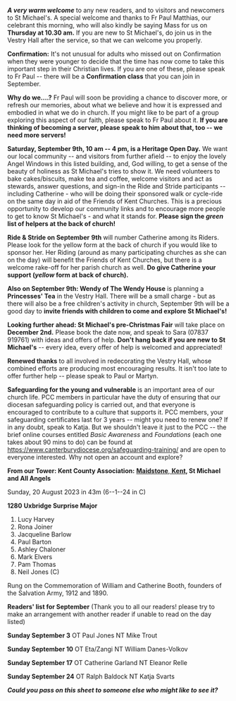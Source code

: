 
***A very warm welcome*** to any new readers, and to visitors and
newcomers to St Michael\'s. A special welcome and thanks to Fr Paul
Matthias, our celebrant this morning, who will also kindly be saying
Mass for us on **Thursday at 10.30 am.** If you are new to St
Michael\'s, do join us in the Vestry Hall after the service, so that we
can welcome you properly.

**Confirmation:** It\'s not unusual for adults who missed out on
Confirmation when they were younger to decide that the time has now come
to take this important step in their Christian lives. If you are one of
these, please speak to Fr Paul -- there will be a **Confirmation class**
that you can join in September.

**Why do we....?** Fr Paul will soon be providing a chance to discover
more, or refresh our memories, about what we believe and how it is
expressed and embodied in what we do in church. If you might like to be
part of a group exploring this aspect of our faith, please speak to Fr
Paul about it. **If you are thinking of becoming a server, please speak
to him about that, too -- we need more servers!**

**Saturday, September 9th, 10 am -- 4 pm, is a Heritage Open Day.** We
want our local community -- and visitors from further afield -- to enjoy
the lovely Angel Windows in this listed building, and, God willing, to
get a sense of the beauty of holiness as St Michael\'s tries to show it.
We need volunteers to bake cakes/biscuits, make tea and coffee, welcome
visitors and act as stewards, answer questions, and sign-in the Ride and
Stride participants -- including Catherine - who will be doing their
sponsored walk or cycle-ride on the same day in aid of the Friends of
Kent Churches. This is a precious opportunity to develop our community
links and to encourage more people to get to know St Michael\'s - and
what it stands for. **Please sign the *green* list of helpers at the
back of church!**

**Ride & Stride on September** **9th** will number Catherine among its
Riders. Please look for the yellow form at the back of church if you
would like to sponsor her. Her Riding (around as many participating
churches as she can on the day) will benefit the Friends of Kent
Churches, but there is a welcome rake-off for her parish church as well.
**Do give Catherine your support (*yellow* form at back of church).**

**Also on September 9th: Wendy of The Wendy House** is planning a
**Princesses\' Tea** in the Vestry Hall. There will be a small charge -
but as there will also be a free children\'s activity in church,
September 9th will be a good day to **invite friends with children to
come and explore St Michael\'s!**

**Looking further ahead: St Michael\'s pre-Christmas Fair** will take
place on **December 2nd.** Please book the date now, and speak to Sara
(07837 919761) with ideas and offers of help. **Don\'t hang back if you
are new to St Michael\'s** -- every idea, every offer of help is
welcomed and appreciated!

**Renewed thanks** to all involved in redecorating the Vestry Hall,
whose combined efforts are producing most encouraging results. It isn\'t
too late to offer further help -- please speak to Paul or Martyn.

**Safeguarding for the young and vulnerable** is an important area of
our church life. PCC members in particular have the duty of ensuring
that our diocesan safeguarding policy is carried out, and that everyone
is encouraged to contribute to a culture that supports it. PCC members,
your safeguarding certificates last for 3 years -- might you need to
renew one? If in any doubt, speak to Katja. But we shouldn\'t leave it
just to the PCC -- the brief online courses entitled *Basic Awareness*
and *Foundations* (each one takes about 90 mins to do) can be found at
<https://www.canterburydiocese.org/safeguarding-training/> and are open
to everyone interested. Why not open an account and explore?

**From our Tower: Kent County Association:** [**Maidstone**,
**Kent**](https://dove.cccbr.org.uk/tower/12644#_blank)**, St Michael
and All Angels**

Sunday, 20 August 2023 in 43m (6--1--24 in C)

**1280** **Uxbridge Surprise Major**

1. Lucy Harvey
2. Rona Joiner
3. Jacqueline Barlow
4. Paul Barton
5. Ashley Chaloner
6. Mark Elvers
7. Pam Thomas
8. Neil Jones (C)

Rung on the Commemoration of William and Catherine Booth, founders of
the Salvation Army, 1912 and 1890.

**Readers\' list for September** (Thank you to all our readers! please
try to make an arrangement with another reader if unable to read on the
day listed)

**Sunday September 3** OT Paul Jones NT Mike Trout

**Sunday September 10** OT Eta/Zangi NT William Danes-Volkov

**Sunday September 17** OT Catherine Garland NT Eleanor Relle

**Sunday September 24** OT Ralph Baldock NT Katja Svarts

***Could you pass on this sheet to someone else who might like to see
it?***
